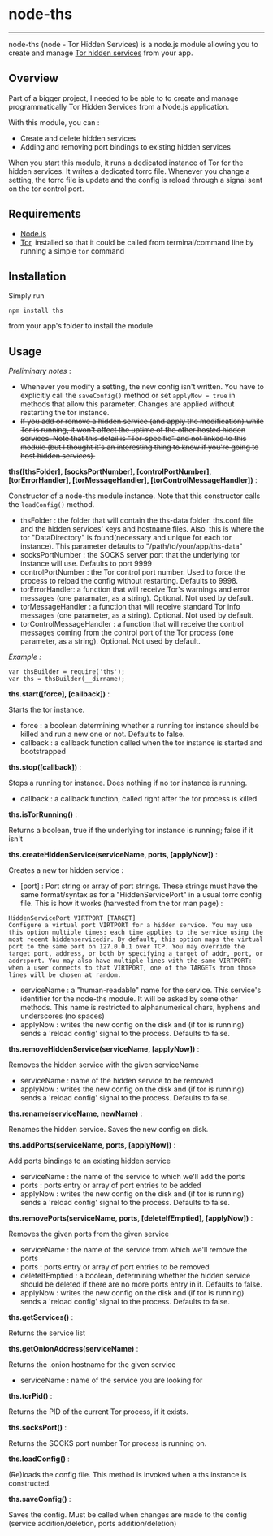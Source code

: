 # node-ths

------------------------------------------

node-ths (node - Tor Hidden Services) is a node.js module allowing you to create and manage [Tor hidden services](https://www.torproject.org/docs/hidden-services) from your app.

## Overview

Part of a bigger project, I needed to be able to to create and manage programmatically Tor Hidden Services from a Node.js application.

With this module, you can :

* Create and delete hidden services
* Adding and removing port bindings to existing hidden services

When you start this module, it runs a dedicated instance of Tor for the hidden services. It writes a dedicated torrc file. Whenever you change a setting, the torrc file is update and the config is reload through a signal sent on the tor control port.

## Requirements

* [Node.js](http://nodejs.org)
* [Tor](https://torproject.org), installed so that it could be called from terminal/command line by running a simple ```tor``` command

## Installation

Simply run

	npm install ths

from your app's folder to install the module

## Usage

_Preliminary notes_ :

* Whenever you modify a setting, the new config isn't written. You have to explicitly call the ```saveConfig()``` method or set `applyNow = true` in methods that allow this parameter. Changes are applied without restarting the tor instance.
* ~~If you add or remove a hidden service (and apply the modification) while Tor is running, it won't affect the uptime of the other hosted hidden services. Note that this detail is "Tor-specific" and not linked to this module (but I thought it's an interesting thing to know if you're going to host hidden services).~~

__ths([thsFolder], [socksPortNumber], [controlPortNumber], [torErrorHandler], [torMessageHandler], [torControlMessageHandler])__ :

Constructor of a node-ths module instance. Note that this constructor calls the ```loadConfig()``` method.

* thsFolder : the folder that will contain the ths-data folder. ths.conf file and the hidden services' keys and hostname files. Also, this is where the tor "DataDirectory" is found(necessary and unique for each tor instance). This parameter defaults to "/path/to/your/app/ths-data"
* socksPortNumber : the SOCKS server port that the underlying tor instance will use. Defaults to port 9999
* controlPortNumber : the Tor control port number. Used to force the process to reload the config without restarting. Defaults to 9998.
* torErrorHandler: a function that will receive Tor's warnings and error messages (one paramater, as a string). Optional. Not used by default.
* torMessageHandler : a function that will receive standard Tor info messages (one parameter, as a string). Optional. Not used by default.
* torControlMessageHandler : a function that will receive the control messages coming from the control port of the Tor process (one parameter, as a string). Optional. Not used by default.

*Example :*

	var thsBuilder = require('ths');
	var ths = thsBuilder(__dirname);

__ths.start([force], [callback])__ :

Starts the tor instance.

* force : a boolean determining whether a running tor instance should be killed and run a new one or not. Defaults to false.
* callback : a callback function called when the tor instance is started and bootstrapped

__ths.stop([callback])__ :

Stops a running tor instance. Does nothing if no tor instance is running.

* callback : a callback function, called right after the tor process is killed

__ths.isTorRunning()__ :

Returns a boolean, true if the underlying tor instance is running; false if it isn't

__ths.createHiddenService(serviceName, ports, [applyNow])__ :

Creates a new tor hidden service :

* [port] : Port string or array of port strings. These strings must have the same format/syntax as for a "HiddenServicePort" in a usual torrc config file. This is how it works (harvested from the tor man page) :
```
HiddenServicePort VIRTPORT [TARGET]
Configure a virtual port VIRTPORT for a hidden service. You may use this option multiple times; each time applies to the service using the most recent hiddenservicedir. By default, this option maps the virtual port to the same port on 127.0.0.1 over TCP. You may override the target port, address, or both by specifying a target of addr, port, or addr:port. You may also have multiple lines with the same VIRTPORT: when a user connects to that VIRTPORT, one of the TARGETs from those lines will be chosen at random.
```
* serviceName : a "human-readable" name for the service. This service's identifier for the node-ths module. It will be asked by some other methods. This name is restricted to alphanumerical chars, hyphens and underscores (no spaces)
* applyNow : writes the new config on the disk and (if tor is running) sends a 'reload config' signal to the process. Defaults to false.

__ths.removeHiddenService(serviceName, [applyNow])__ :

Removes the hidden service with the given serviceName

* serviceName : name of the hidden service to be removed
* applyNow : writes the new config on the disk and (if tor is running) sends a 'reload config' signal to the process. Defaults to false.

__ths.rename(serviceName, newName)__ :

Renames the hidden service. Saves the new config on disk.

__ths.addPorts(serviceName, ports, [applyNow])__ :

Add ports bindings to an existing hidden service

* serviceName : the name of the service to which we'll add the ports
* ports : ports entry or array of port entries to be added
* applyNow : writes the new config on the disk and (if tor is running) sends a 'reload config' signal to the process. Defaults to false.

__ths.removePorts(serviceName, ports, [deleteIfEmptied], [applyNow])__ :

Removes the given ports from the given service

* serviceName : the name of the service from which we'll remove the ports
* ports : ports entry or array of port entries to be removed
* deleteIfEmptied : a boolean, determining whether the hidden service should be deleted if there are no more ports entry in it. Defaults to false.
* applyNow : writes the new config on the disk and (if tor is running) sends a 'reload config' signal to the process. Defaults to false.

__ths.getServices()__ :

Returns the service list

__ths.getOnionAddress(serviceName)__ :

Returns the .onion hostname for the given service

* serviceName : name of the service you are looking for

__ths.torPid()__ :

Returns the PID of the current Tor process, if it exists.

__ths.socksPort()__ :

Returns the SOCKS port number Tor process is running on.

__ths.loadConfig()__ :

(Re)loads the config file. This method is invoked when a ths instance is constructed.

__ths.saveConfig()__ :

Saves the config. Must be called when changes are made to the config (service addition/deletion, ports addition/deletion)

